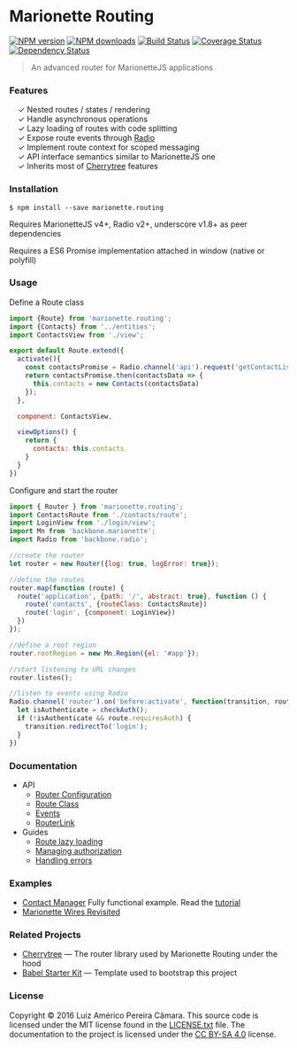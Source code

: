 # Marionette Routing

[![NPM version](http://img.shields.io/npm/v/marionette.routing.svg?style=flat-square)](https://www.npmjs.com/package/marionette.routing)
[![NPM downloads](http://img.shields.io/npm/dm/marionette.routing.svg?style=flat-square)](https://www.npmjs.com/package/marionette.routing)
[![Build Status](http://img.shields.io/travis/blikblum/marionette.routing.svg?style=flat-square)](https://travis-ci.org/blikblum/marionette.routing)
[![Coverage Status](https://img.shields.io/coveralls/blikblum/marionette.routing.svg?style=flat-square)](https://coveralls.io/github/blikblum/marionette.routing)
[![Dependency Status](http://img.shields.io/david/dev/blikblum/marionette.routing.svg?style=flat-square)](https://david-dm.org/blikblum/marionette.routing#info=devDependencies)

> An advanced router for MarionetteJS applications

### Features

&nbsp; &nbsp; ✓ Nested routes / states / rendering<br>
&nbsp; &nbsp; ✓ Handle asynchronous operations<br>
&nbsp; &nbsp; ✓ Lazy loading of routes with code splitting<br>
&nbsp; &nbsp; ✓ Expose route events through [Radio](https://github.com/marionettejs/backbone.radio)<br>
&nbsp; &nbsp; ✓ Implement route context for scoped messaging<br>
&nbsp; &nbsp; ✓ API interface semantics similar to MarionetteJS one<br>
&nbsp; &nbsp; ✓ Inherits most of [Cherrytree](https://github.com/QubitProducts/cherrytree) features<br>


### Installation

    $ npm install --save marionette.routing

Requires MarionetteJS v4+, Radio v2+, underscore v1.8+ as peer dependencies

Requires a ES6 Promise implementation attached in window (native or polyfill)

### Usage

Define a Route class

```js
import {Route} from 'marionette.routing';
import {Contacts} from '../entities';
import ContactsView from './view';

export default Route.extend({
  activate(){
    const contactsPromise = Radio.channel('api').request('getContactList');
    return contactsPromise.then(contactsData => {
      this.contacts = new Contacts(contactsData)
    });
  },

  component: ContactsView,

  viewOptions() {
    return {
      contacts: this.contacts
    }
  }
})

```

Configure and start the router

```js
import { Router } from 'marionette.routing';
import ContactsRoute from './contacts/route';
import LoginView from './login/view';
import Mn from 'backbone.marionette';
import Radio from 'backbone.radio';

//create the router
let router = new Router({log: true, logError: true});

//define the routes
router.map(function (route) {
  route('application', {path: '/', abstract: true}, function () {
    route('contacts', {routeClass: ContactsRoute})
    route('login', {component: LoginView})
  })
});

//define a root region
router.rootRegion = new Mn.Region({el: '#app'});

//start listening to URL changes
router.listen();

//listen to events using Radio
Radio.channel('router').on('before:activate', function(transition, route) {
  let isAuthenticate = checkAuth();
  if (!isAuthenticate && route.requiresAuth) {
    transition.redirectTo('login');
  }
})
```

### Documentation

* API
  * [Router Configuration](docs/configuration.md)
  * [Route Class](docs/route.md)
  * [Events](docs/events.md)
  * [RouterLink](docs/routerlink.md)
* Guides
  * [Route lazy loading](docs/lazyload.md)
  * [Managing authorization](docs/authorization.md)
  * [Handling errors](docs/errors.md)

### Examples

 * [Contact Manager](https://github.com/blikblum/marionette-contact-manager) Fully functional example. Read the [tutorial](http://jsroad.blogspot.com.br/2016/11/tutorial-contact-manager-application.html)
 * [Marionette Wires Revisited](https://github.com/blikblum/marionette-wires-revisited)

### Related Projects

* [Cherrytree](https://github.com/QubitProducts/cherrytree) — The router library used by Marionette Routing under the hood 
* [Babel Starter Kit](https://github.com/kriasoft/babel-starter-kit) — Template used to bootstrap this project


### License

Copyright © 2016 Luiz Américo Pereira Câmara. This source code is licensed under the MIT license found in
the [LICENSE.txt](https://github.com/blikblum/marionette.routing/blob/master/LICENSE.txt) file.
The documentation to the project is licensed under the [CC BY-SA 4.0](http://creativecommons.org/licenses/by-sa/4.0/)
license.
